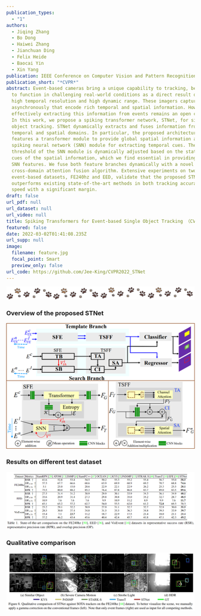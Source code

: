```yaml
---
publication_types:
  - "1"
authors:
  - Jiqing Zhang
  - Bo Dong
  - Haiwei Zhang
  - Jianchuan Ding
  - Felix Heide
  - Baocai Yin
  - Xin Yang
publication: IEEE Conference on Computer Vision and Pattern Recognition
publication_short: "*CVPR*"
abstract: Event-based cameras bring a unique capability to tracking, being able
  to function in challenging real-world conditions as a direct result of their
  high temporal resolution and high dynamic range. These imagers capture events
  asynchronously that encode rich temporal and spatial information. However,
  effectively extracting this information from events remains an open challenge.
  In this work, we propose a spiking transformer network, STNet, for single
  object tracking. STNet dynamically extracts and fuses information from both
  temporal and spatial domains. In particular, the proposed architecture
  features a transformer module to provide global spatial information and a
  spiking neural network (SNN) module for extracting temporal cues. The spiking
  threshold of the SNN module is dynamically adjusted based on the statistical
  cues of the spatial information, which we find essential in providing robust
  SNN features. We fuse both feature branches dynamically with a novel
  cross-domain attention fusion algorithm. Extensive experiments on two
  event-based datasets, FE240hz and EED, validate that the proposed STNet
  outperforms existing state-of-the-art methods in both tracking accuracy and
  speed with a significant margin.
draft: false
url_pdf: null
url_dataset: null
url_video: null
title: Spiking Transformers for Event-based Single Object Tracking （CVPR 2022）
featured: false
date: 2022-03-02T01:41:08.235Z
url_supp: null
image:
  filename: feature.jpg
  focal_point: Smart
  preview_only: false
url_code: https://github.com/Jee-King/CVPR2022_STNet
---
```

![](fenge.png)

### **Overview of the proposed STNet**

![](overview.png)

### **Results on different test dataset**

![](results.jpg)

### **Qualitative comparison**

![](visual.jpg)
